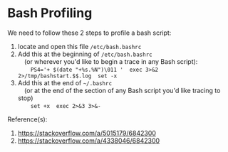 # Bash Profiling  

We need to follow these 2 steps to profile a bash script:  
1. locate and open this file `/etc/bash.bashrc`  
2. Add this at the beginning of `/etc/bash.bashrc`  
 (or wherever you'd like to begin a trace in any Bash script):  
 ```
 PS4='+ $(date "+%s.%N")\011 '
 exec 3>&2 2>/tmp/bashstart.$$.log
 set -x
 ```
3. Add this at the end of `~/.bashrc`  
 (or at the end of the section of any Bash script you'd like tracing to stop)  
 ```
 set +x
 exec 2>&3 3>&-
 ```

Reference(s):  
1. https://stackoverflow.com/a/5015179/6842300  
2. https://stackoverflow.com/a/4338046/6842300  
  
  
